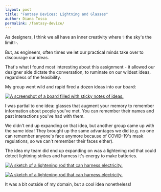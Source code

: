 ```yaml
---
layout: post
title: "Fantasy Devices: Lightning and Glasses"
author: Diana Tosca
permalink: /fantasy-device/
---
```


<p>As designers, I think we all have an inner creativity where ✨the sky's the limit✨.</p>

<p>But, as engineers, often times we let our practical minds take over to discourage our ideas.</p>

<p>That's what I found most interesting about this assignment - it allowed our designer side dictate the conversation, to ruminate on our wildest ideas, regardless of the feasibility.</p>

<p>My group went wild and rapid fired a dozen ideas into our board:</p>

<a href="https://twitter.com/toscadiana/status/1438520107848933378"><img src="https://dtosca.github.io/ideation-and-prototyping/assets/fantasydevice/ideation.png" alt="A screenshot of a board filled with sticky notes of ideas."></a>
<br>

<p>I was partial to one idea: glasses that augment your memory to remember information about people you've met. You can remember their names and past interactions you've had with them.</p>

<p>We didn't end up expanding on that idea, but another group came up with the same idea! They brought up the same advantages we did (e.g. no one can remember anyone's face anymore because of COVID-19's mask regulations, so we can't remember their faces either).</p>

<p>The idea my team did end up expanding on was a lightening rod that could detect lightning strikes and harness it's energy to make batteries.</p>

<a href="https://twitter.com/toscadiana/status/1438520107848933378"><img src="https://dtosca.github.io/ideation-and-prototyping/assets/fantasydevice/sketch1.png" alt="A sketch of a lightening rod that can harness electricity."></a>
<br>

<a href="https://twitter.com/toscadiana/status/1438520107848933378"><img src="https://dtosca.github.io/ideation-and-prototyping/assets/fantasydevice/sketch2.png" alt="A sketch of a lightening rod that can harness electricity."></a>
<br>

<p>It was a bit outside of my domain, but a cool idea nonetheless!</p>
